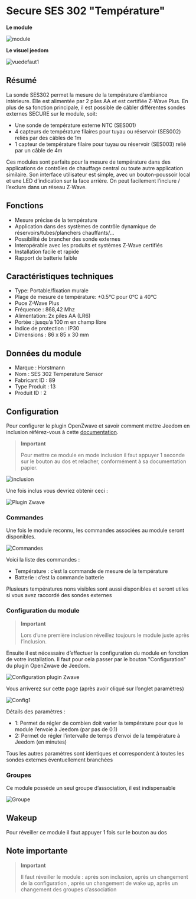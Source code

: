 # Secure SES 302 "Température"

**Le module**

![module](images/secure.ses302/module.jpg)

**Le visuel jeedom**

![vuedefaut1](images/secure.ses302/vuedefaut1.jpg)

## Résumé

La sonde SES302 permet la mesure de la température d’ambiance intérieure. Elle est alimentée par 2 piles AA et est certifiée Z-Wave Plus. En plus de sa fonction principale, il est possible de câbler différentes sondes externes SECURE sur le module, soit:

-   Une sonde de température externe NTC (SES001)
-   4 capteurs de température filaires pour tuyau ou réservoir (SES002) reliés par des câbles de 1m
-   1 capteur de température filaire pour tuyau ou réservoir (SES003) relié par un câble de 4m

Ces modules sont parfaits pour la mesure de température dans des applications de contrôles de chauffage central ou toute autre application similaire. Son interface utilisateur est simple, avec un bouton-poussoir local et une LED d’indication sur la face arrière. On peut facilement l’inclure / l’exclure dans un réseau Z-Wave.

## Fonctions

-   Mesure précise de la température
-   Application dans des systèmes de contrôle dynamique de réservoirs/tubes/planchers chauffants/…​
-   Possibilité de brancher des sonde externes
-   Interopérable avec les produits et systèmes Z-Wave certifiés
-   Installation facile et rapide
-   Rapport de batterie faible

## Caractéristiques techniques

-   Type: Portable/fixation murale
-   Plage de mesure de température: ±0.5°C pour 0°C à 40°C
-   Puce Z-Wave Plus
-   Fréquence : 868,42 Mhz
-   Alimentation: 2x piles AA (LR6)
-   Portée : jusqu’à 100 m en champ libre
-   Indice de protection : IP30
-   Dimensions : 86 x 85 x 30 mm

## Données du module

-   Marque : Horstmann
-   Nom : SES 302 Temperature Sensor
-   Fabricant ID : 89
-   Type Produit : 13
-   Produit ID : 2

## Configuration

Pour configurer le plugin OpenZwave et savoir comment mettre Jeedom en inclusion référez-vous à cette [documentation](https://doc.jeedom.com/fr_FR/plugins/automation%20protocol/openzwave/).

> **Important**
>
> Pour mettre ce module en mode inclusion il faut appuyer 1 seconde sur le bouton au dos et relacher, conformément à sa documentation papier.

![inclusion](images/secure.ses302/inclusion.jpg)

Une fois inclus vous devriez obtenir ceci :

![Plugin Zwave](images/secure.ses302/information.jpg)

### Commandes

Une fois le module reconnu, les commandes associées au module seront disponibles.

![Commandes](images/secure.ses302/commandes.jpg)

Voici la liste des commandes :

-   Température : c’est la commande de mesure de la température
-   Batterie : c’est la commande batterie

Plusieurs températures nons visibles sont aussi disponibles et seront utiles si vous avez raccordé des sondes externes

### Configuration du module

> **Important**
>
> Lors d’une première inclusion réveillez toujours le module juste après l’inclusion.

Ensuite il est nécessaire d’effectuer la configuration du module en fonction de votre installation. Il faut pour cela passer par le bouton "Configuration" du plugin OpenZwave de Jeedom.

![Configuration plugin Zwave](images/plugin/bouton_configuration.jpg)

Vous arriverez sur cette page (après avoir cliqué sur l’onglet paramètres)

![Config1](images/secure.ses302/config1.jpg)

Détails des paramètres :

-   1: Permet de régler de combien doit varier la température pour que le module l’envoie à Jeedom (par pas de 0.1)
-   2: Permet de régler l’intervalle de temps d’envoi de la température à Jeedom (en minutes)

Tous les autres paramètres sont identiques et correspondent à toutes les sondes externes éventuellement branchées

### Groupes

Ce module possède un seul groupe d’association, il est indispensable

![Groupe](images/secure.ses302/groupe.jpg)

## Wakeup

Pour réveiller ce module il faut appuyer 1 fois sur le bouton au dos

## Note importante

> **Important**
>
> Il faut réveiller le module : après son inclusion, après un changement de la configuration , après un changement de wake up, après un changement des groupes d’association
